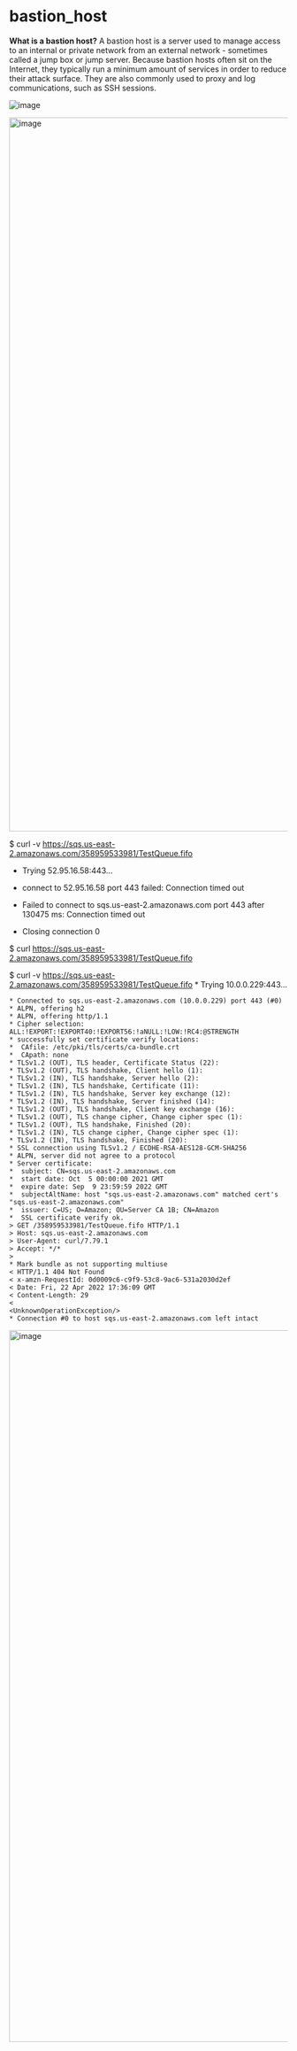 # bastion_host


**What is a bastion host?**
A bastion host is a server used to manage access to an internal or private network from an external network - sometimes called a jump box or jump server. Because bastion hosts often sit on the Internet, they typically run a minimum amount of services in order to reduce their attack surface. They are also commonly used to proxy and log communications, such as SSH sessions.

![image](https://user-images.githubusercontent.com/74225291/164766272-fb2ec04b-399c-45b5-8e0f-9aa3ac5a61c6.png)



<img width="1290" alt="image" src="https://user-images.githubusercontent.com/74225291/164766481-76f486cc-c81e-4af0-84c5-d09c4925b5c7.png">



$ curl -v https://sqs.us-east-2.amazonaws.com/358959533981/TestQueue.fifo
*   Trying 52.95.16.58:443...


* connect to 52.95.16.58 port 443 failed: Connection timed out
* Failed to connect to sqs.us-east-2.amazonaws.com port 443 after 130475 ms: Connection timed out
* Closing connection 0



$ curl https://sqs.us-east-2.amazonaws.com/358959533981/TestQueue.fifo
<UnknownOperationException/>

$ curl -v https://sqs.us-east-2.amazonaws.com/358959533981/TestQueue.fifo
    *   Trying 10.0.0.229:443...

    * Connected to sqs.us-east-2.amazonaws.com (10.0.0.229) port 443 (#0)
    * ALPN, offering h2
    * ALPN, offering http/1.1
    * Cipher selection: ALL:!EXPORT:!EXPORT40:!EXPORT56:!aNULL:!LOW:!RC4:@STRENGTH
    * successfully set certificate verify locations:
    *  CAfile: /etc/pki/tls/certs/ca-bundle.crt
    *  CApath: none
    * TLSv1.2 (OUT), TLS header, Certificate Status (22):
    * TLSv1.2 (OUT), TLS handshake, Client hello (1):
    * TLSv1.2 (IN), TLS handshake, Server hello (2):
    * TLSv1.2 (IN), TLS handshake, Certificate (11):
    * TLSv1.2 (IN), TLS handshake, Server key exchange (12):
    * TLSv1.2 (IN), TLS handshake, Server finished (14):
    * TLSv1.2 (OUT), TLS handshake, Client key exchange (16):
    * TLSv1.2 (OUT), TLS change cipher, Change cipher spec (1):
    * TLSv1.2 (OUT), TLS handshake, Finished (20):
    * TLSv1.2 (IN), TLS change cipher, Change cipher spec (1):
    * TLSv1.2 (IN), TLS handshake, Finished (20):
    * SSL connection using TLSv1.2 / ECDHE-RSA-AES128-GCM-SHA256
    * ALPN, server did not agree to a protocol
    * Server certificate:
    *  subject: CN=sqs.us-east-2.amazonaws.com
    *  start date: Oct  5 00:00:00 2021 GMT
    *  expire date: Sep  9 23:59:59 2022 GMT
    *  subjectAltName: host "sqs.us-east-2.amazonaws.com" matched cert's "sqs.us-east-2.amazonaws.com"
    *  issuer: C=US; O=Amazon; OU=Server CA 1B; CN=Amazon
    *  SSL certificate verify ok.
    > GET /358959533981/TestQueue.fifo HTTP/1.1
    > Host: sqs.us-east-2.amazonaws.com
    > User-Agent: curl/7.79.1
    > Accept: */*
    > 
    * Mark bundle as not supporting multiuse
    < HTTP/1.1 404 Not Found
    < x-amzn-RequestId: 0d0009c6-c9f9-53c8-9ac6-531a2030d2ef
    < Date: Fri, 22 Apr 2022 17:36:09 GMT
    < Content-Length: 29
    < 
    <UnknownOperationException/>
    * Connection #0 to host sqs.us-east-2.amazonaws.com left intact
    
 <img width="1286" alt="image" src="https://user-images.githubusercontent.com/74225291/164767559-155d5bf7-0148-414a-acfa-aeb071888336.png">


